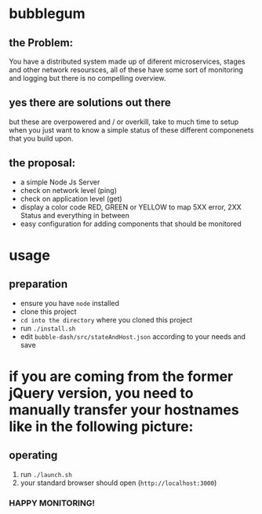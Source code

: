 # bubblegum

## the Problem: 
 You have a distributed system made up of diferent microservices, stages and other network resoursces, all of these have some sort of monitoring and logging but there is no compelling overview.
 
## yes there are solutions out there
but these are overpowered and / or overkill, take to much time to setup when you just want to know a simple status of these different componenets that you build upon. 

## the proposal:
 - a simple Node Js Server
 - check on network level (ping)
 - check on application level (get) 
 - display a color code <span style="text:red">RED</span>, GREEN or YELLOW to map 5XX error, 2XX Status and everything in between
 - easy configuration for adding components that should be monitored
 # usage
 ## preparation
 * ensure you have `node` installed
 * clone this project
 * `cd into the directory` where you cloned this project
 * run `./install.sh`
 * edit `bubble-dash/src/stateAndHost.json` according to your needs and save
   
 # if you are coming from the former jQuery version, you need to manually transfer your hostnames like in the following picture:
   
[logo]: https://github.com/realvorl/bubblegum/blob/master/transfer.png "What to expect"
   
 ## operating
 1. run `./launch.sh`
 2. your standard browser should open (`http://localhost:3000`)
 
 ### HAPPY MONITORING!

[logo]: https://github.com/realvorl/bubblegum/blob/master/all-greens.png "What to expect"
